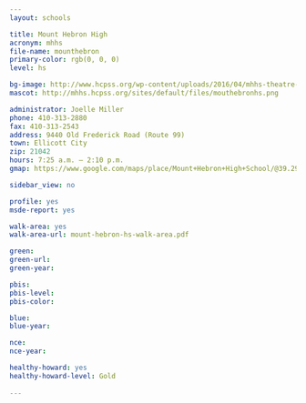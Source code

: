 ```yaml
---
layout: schools

title: Mount Hebron High
acronym: mhhs
file-name: mounthebron
primary-color: rgb(0, 0, 0)
level: hs

bg-image: http://www.hcpss.org/wp-content/uploads/2016/04/mhhs-theatre-arts-students.jpg
mascot: http://mhhs.hcpss.org/sites/default/files/mouthebronhs.png

administrator: Joelle Miller
phone: 410-313-2880
fax: 410-313-2543
address: 9440 Old Frederick Road (Route 99)
town: Ellicott City
zip: 21042
hours: 7:25 a.m. – 2:10 p.m.
gmap: https://www.google.com/maps/place/Mount+Hebron+High+School/@39.2988298,-76.8426196,17z/data=!3m1!4b1!4m2!3m1!1s0x0000000000000000:0x9e82f055d4aa6e6a?hl=en

sidebar_view: no

profile: yes
msde-report: yes

walk-area: yes
walk-area-url: mount-hebron-hs-walk-area.pdf

green:
green-url:
green-year:

pbis:
pbis-level:
pbis-color:

blue: 
blue-year: 

nce:
nce-year:

healthy-howard: yes
healthy-howard-level: Gold
 
---
```

